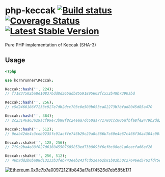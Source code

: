 # php-keccak [![Build status](https://ci.appveyor.com/api/projects/status/48isd8g6gov29wba/branch/master?svg=true)](https://ci.appveyor.com/project/kornrunner/php-keccak/branch/master) [![Coverage Status](https://coveralls.io/repos/github/kornrunner/php-keccak/badge.svg?branch=master)](https://coveralls.io/github/kornrunner/php-keccak?branch=master) [![Latest Stable Version](https://poser.pugx.org/kornrunner/keccak/v/stable)](https://packagist.org/packages/kornrunner/keccak)
Pure PHP implementation of Keccak (SHA-3)

## Usage

```php
<?php

use kornrunner\Keccak;

Keccak::hash('', 224);
// f71837502ba8e10837bdd8d365adb85591895602fc552b48b7390abd

Keccak::hash('', 256);
// c5d2460186f7233c927e7db2dcc703c0e500b653ca82273b7bfad8045d85a470

Keccak::hash('', 384);
// 2c23146a63a29acf99e73b88f8c24eaa7dc60aa771780ccc006afbfa8fe2479b2dd2b21362337441ac12b515911957ff

Keccak::hash('', 512);
// 0eab42de4c3ceb9235fc91acffe746b29c29a8c366b7c60e4e67c466f36a4304c00fa9caf9d87976ba469bcbe06713b435f091ef2769fb160cdab33d3670680e

Keccak::shake('', 128, 256);
// 7f9c2ba4e88f827d616045507605853ed73b8093f6efbc88eb1a6eacfa66ef26

Keccak::shake('', 256, 512);
// 46b9dd2b0ba88d13233b3feb743eeb243fcd52ea62b81b82b50c27646ed5762fd75dc4ddd8c0f200cb05019d67b592f6fc821c49479ab48640292eacb3b7c4be
```

[![Ethereum](https://user-images.githubusercontent.com/725986/61891022-0d0c7f00-af09-11e9-829f-096c039bbbfa.png) 0x9c7b7a00972121fb843af7af74526d7eb585b171][Ethereum]

[Ethereum]: https://etherscan.io/address/0x9c7b7a00972121fb843af7af74526d7eb585b171 "Donate with Ethereum"
